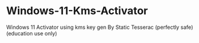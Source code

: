 # Windows-11-Kms-Activator
Windows 11 Activator using kms key gen By Static Tesserac (perfectly safe) (education use only)
